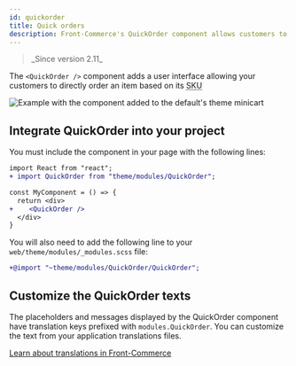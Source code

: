```yaml
---
id: quickorder
title: Quick orders
description: Front-Commerce's QuickOrder component allows customers to add products to the cart by entering a SKU and a quantity. This component is self-contained and renders a compact form that has been designed to be integrated into different contexts. This guide explains how to integrate this feature in your application.
---
```


<blockquote class="feature--new">
_Since version 2.11_
</blockquote>

The `<QuickOrder />` component adds a user interface allowing your customers to directly order an item based on its <abbr title="Stock Keeping Unit">SKU</abbr>

![Example with the component added to the default's theme minicart](/docs/advanced/features/quickorder_images/Quickorder-sample.png)

## Integrate QuickOrder into your project

You must include the component in your page with the following lines:

```diff
import React from "react";
+ import QuickOrder from "theme/modules/QuickOrder";

const MyComponent = () => {
  return <div>
+    <QuickOrder />
  </div>
}
```

You will also need to add the following line to your `web/theme/modules/_modules.scss` file:

```diff
+@import "~theme/modules/QuickOrder/QuickOrder";
```

## Customize the QuickOrder texts

The placeholders and messages displayed by the QuickOrder component have translation keys prefixed with `modules.QuickOrder`. You can customize the text from your application translations files.

<div class="center">
  <a class="link primary button" href="/docs/advanced/theme/translations.html">Learn about translations in Front-Commerce</a>
</div>
